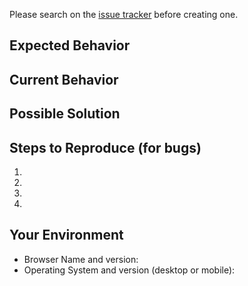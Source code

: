 Please search on the [issue tracker](https://github.com/kodethon/support/issues) before creating one.

## Expected Behavior

<!-- If you're describing a bug, tell us what should happen. -->
<!-- If you're suggesting a change/improvement, tell us how it should work. -->

## Current Behavior
<!-- If describing a bug, tell us what happens instead of the expected behavior.  -->
<!-- If suggesting a change/improvement, explain the difference from current behavior. -->

## Possible Solution
<!--- Not obligatory, but suggest a fix/reason for the bug, -->
<!--- or ideas how to implement the addition or change -->

## Steps to Reproduce (for bugs)
<!--- Provide a link to a live example, or an unambiguous set of steps to -->
<!--- reproduce this bug. Include code to reproduce, if relevant -->
1.
2.
3.
4.

## Your Environment
<!--- Include as many relevant details about the environment you experienced the bug in -->
* Browser Name and version:
* Operating System and version (desktop or mobile):
